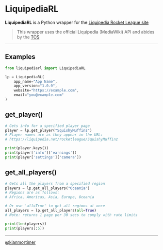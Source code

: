 # LiquipediaRL

**LiquipediaRL** is a Python wrapper for the [Liquipedia Rocket League site](https://liquipedia.net/rocketleague)

> This wrapper uses the official Liquipedia (MediaWiki) API and abides by the [TOS](https://liquipedia.net/api-terms-of-use)

---

## Examples

```python
from liquipediarl import LiquipediaRL

lp = LiquipediaRL(
    app_name="App Name",
    app_version="1.0.0",
    website="https://example.com",
    email="you@example.com"
)
```

## get_player()

```python
# Gets info for a specified player page
player = lp.get_player("SquishyMuffinz")
# Player names are as they appear in the URL:
# https://liquipedia.net/rocketleague/SquishyMuffinz

print(player.keys())
print(player['info']['earnings'])
print(player['settings']['camera'])
```
## get_all_players()

```python
# Gets all the players from a specified region
players = lp.get_all_players("Oceania")
# Regions are as follows:
# Africa, Americas, Asia, Europe, Oceania

# Or use 'all=True' to get all regions at once
all_players = lp.get_all_players(all=True)
# Note: returns 1 page per 30 secs to comply with rate limits

print(len(players))
print(players[:5])

```

---



[@kianmortimer](https://github.com/kianmortimer)
